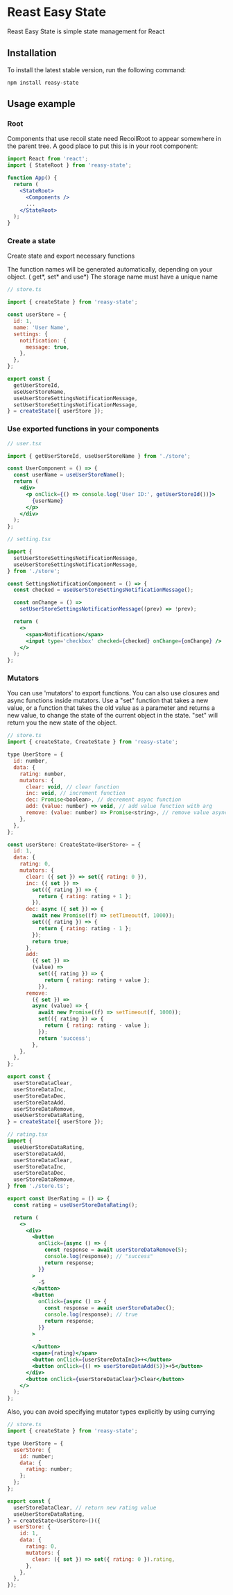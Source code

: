 # Reast Easy State

Reast Easy State is simple state management for React

## Installation

To install the latest stable version, run the following command:

```shell
npm install reasy-state
```

## Usage example

### Root

Components that use recoil state need RecoilRoot to appear somewhere in the parent tree. A good place to put this is in your root component:

```jsx
import React from 'react';
import { StateRoot } from 'reasy-state';

function App() {
  return (
    <StateRoot>
      <Components />
      ...
    </StateRoot>
  );
}
```

### Create a state

Create state and export necessary functions

The function names will be generated automatically, depending on your object. ( get*, set* and use\*)
The storage name must have a unique name

```jsx
// store.ts

import { createState } from 'reasy-state';

const userStore = {
  id: 1,
  name: 'User Name',
  settings: {
    notification: {
      message: true,
    },
  },
};

export const {
  getUserStoreId,
  useUserStoreName,
  useUserStoreSettingsNotificationMessage,
  setUserStoreSettingsNotificationMessage,
} = createState({ userStore });
```

### Use exported functions in your components

```jsx
// user.tsx

import { getUserStoreId, useUserStoreName } from './store';

const UserComponent = () => {
  const userName = useUserStoreName();
  return (
    <div>
      <p onClick={() => console.log('User ID:', getUserStoreId())}>
        {userName}
      </p>
    </div>
  );
};
```

```jsx
// setting.tsx

import {
  setUserStoreSettingsNotificationMessage,
  useUserStoreSettingsNotificationMessage,
} from './store';

const SettingsNotificationComponent = () => {
  const checked = useUserStoreSettingsNotificationMessage();

  const onChange = () =>
    setUserStoreSettingsNotificationMessage((prev) => !prev);

  return (
    <>
      <span>Notification</span>
      <input type='checkbox' checked={checked} onChange={onChange} />
    </>
  );
};
```

### Mutators

You can use 'mutators' to export functions. You can also use closures and async functions inside mutators.
Use a "set" function that takes a new value, or a function that takes the old value as a parameter and returns a new value, to change the state of the current object in the state. "set" will return you the new state of the object.

```jsx
// store.ts
import { createState, CreateState } from 'reasy-state';

type UserStore = {
  id: number,
  data: {
    rating: number,
    mutators: {
      clear: void, // clear function
      inc: void, // increment function
      dec: Promise<boolean>, // decrement async function
      add: (value: number) => void, // add value function with arg
      remove: (value: number) => Promise<string>, // remove value async function with arg
    },
  },
};

const userStore: CreateState<UserStore> = {
  id: 1,
  data: {
    rating: 0,
    mutators: {
      clear: ({ set }) => set({ rating: 0 }),
      inc: ({ set }) =>
        set(({ rating }) => {
          return { rating: rating + 1 };
        }),
      dec: async ({ set }) => {
        await new Promise((f) => setTimeout(f, 1000));
        set(({ rating }) => {
          return { rating: rating - 1 };
        });
        return true;
      },
      add:
        ({ set }) =>
        (value) =>
          set(({ rating }) => {
            return { rating: rating + value };
          }),
      remove:
        ({ set }) =>
        async (value) => {
          await new Promise((f) => setTimeout(f, 1000));
          set(({ rating }) => {
            return { rating: rating - value };
          });
          return 'success';
        },
    },
  },
};

export const {
  userStoreDataClear,
  userStoreDataInc,
  userStoreDataDec,
  userStoreDataAdd,
  userStoreDataRemove,
  useUserStoreDataRating,
} = createState({ userStore });
```

```jsx
// rating.tsx
import {
  useUserStoreDataRating,
  userStoreDataAdd,
  userStoreDataClear,
  userStoreDataInc,
  userStoreDataDec,
  userStoreDataRemove,
} from './store.ts';

export const UserRating = () => {
  const rating = useUserStoreDataRating();

  return (
    <>
      <div>
        <button
          onClick={async () => {
            const response = await userStoreDataRemove(5);
            console.log(response); // "success"
            return response;
          }}
        >
          -5
        </button>
        <button
          onClick={async () => {
            const response = await userStoreDataDec();
            console.log(response); // true
            return response;
          }}
        >
          -
        </button>
        <span>{rating}</span>
        <button onClick={userStoreDataInc}>+</button>
        <button onClick={() => userStoreDataAdd(5)}>+5</button>
      </div>
      <button onClick={userStoreDataClear}>Clear</button>
    </>
  );
};
```

Also, you can avoid specifying mutator types explicitly by using currying

```jsx
// store.ts
import { createState } from 'reasy-state';

type UserStore = {
  userStore: {
    id: number;
    data: {
      rating: number;
    };
  };
};

export const {
  userStoreDataClear, // return new rating value
  useUserStoreDataRating,
} = createState<UserStore>()({
  userStore: {
    id: 1,
    data: {
      rating: 0,
      mutators: {
        clear: ({ set }) => set({ rating: 0 }).rating,
      },
    },
  },
});
```
